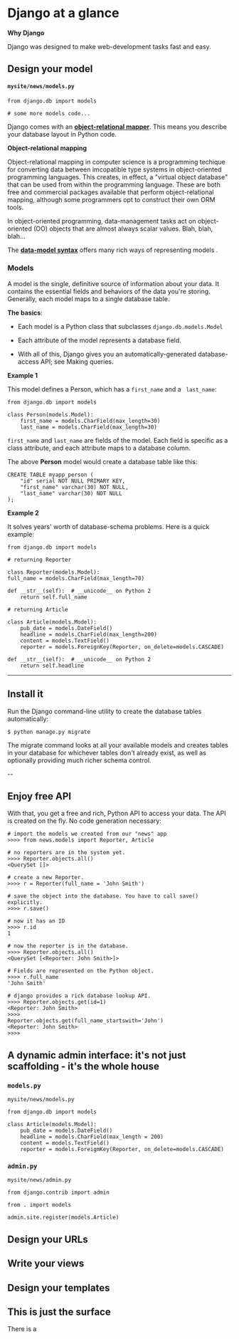 # Django at a glance

**Why Django**

Django was designed to make web-development tasks fast and easy. 



## Design your model

#### `mysite/news/models.py`

	from django.db import models
	
	# some more models code...

Django comes with an [**object-relational mapper**](https://en.wikipedia.org/wiki/Object-relational_mapping). This means you describe your database layout in Python code.

**Object-relational mapping**

Object-relational mapping in computer science is a programming techique for converting data between imcopatible type systems in object-oriented programming languages. This creates, in effect, a "virtual object database" that can be used from within the programming language. These are both free and commercial packages available that perform object-relational mapping, although some programmers opt to construct their own ORM tools.

In object-oriented programming, data-management tasks act on object-oriented (OO) objects that are almost always scalar values. Blah, blah, blah...

The [**data-model syntax**](https://docs.djangoproject.com/en/1.10/topics/db/models/) offers many rich ways of representing models .

### Models

A model is the single, definitive source of information about your data. It contains the essential fields and behaviors of the data you're storing. Generally, each model maps to a single database table.

**The basics**:

 - Each model is a Python class that subclasses `django.db.models.Model`

 - Each attribute of the model represents a database field.

 - With all of this, Django gives you an automatically-generated database-access API; see Making queries.


**Example 1**

This model defines a Person, which has a `first_name` and a ` last_name`:

	from django.db import models

	class Person(models.Model):
		first_name = models.CharField(max_length=30)
		last_name = models.CharField(max_length=30)

`first_name` and `last_name` are fields of the model. Each field is specific as a class attribute, and each attribute maps to a database column.


The above **Person** model would create a database table like this:

	CREATE TABLE myapp_person (
		"id" serial NOT NULL PRIMARY KEY,
		"first_name" varchar(30) NOT NULL,
		"last_name" varchar(30) NOT NULL
	);



**Example 2**

It solves years' worth of database-schema problems. Here is a quick example:

	from django.db import models

	# returning Reporter

	class Reporter(models.Model):
	full_name = models.CharField(max_length=70)

	def __str__(self):	# __unicode__ on Python 2
		return self.full_name

	# returning Article

	class Article(models.Model):
		pub_date = models.DateField()
		headline = models.CharField(max_length=200)
		content = models.TextField()
		reporter = models.ForeignKey(Reporter, on_delete=models.CASCADE)

	def __str__(self):	# __unicode__ on Python 2
		return self.headline	

---

## Install it

Run the Django command-line utility to create the database tables automatically:

	$ python manage.py migrate

The migrate command looks at all your available models and creates tables in your database for whichever tables don't already exist, as well as optionally providing much richer schema control.

--

## Enjoy free API

With that, you get a free and rich, Python API to access your data. The API is created on the fly. No code generation necessary:

	# import the models we created from our "news" app
	>>>> from news.models import Reporter, Article

	# no reporters are in the system yet.
	>>>> Reporter.objects.all()
	<QuerySet []>

	# create a new Reporter.
	>>>> r = Reporter(full_name = 'John Smith')

	# save the object into the database. You have to call save() explicitly.
	>>>> r.save()

	# now it has an ID
	>>>> r.id
	1

	# now the reporter is in the database.
	>>>> Reporter.objects.all()
	<QuerySet [<Reporter: John Smith>]>

	# Fields are represented on the Python object.
	>>>> r.full_name
	'John Smith'

	# django provides a rick database lookup API.
	>>>> Reporter.objects.get(id=1)
	<Reporter: John Smith>
	>>>>
	Reporter.objects.get(full_name_startswith='John')
	<Reporter: John Smith>
	>>>>
	


## A dynamic admin interface: it's not just scaffolding - it's the whole house

### `models.py`

	mysite/news/models.py

	from django.db import models
	
	class Article(models.Model):
		pub_date = models.DateField()
		headline = models.CharField(max_length = 200)
		content = models.TextField()
		reporter = models.ForeigmKey(Reporter, on_delete=models.CASCADE)

### `admin.py`

	mysite/news/admin.py

	from django.contrib import admin

	from . import models

	admin.site.register(models.Article)

## Design your URLs

## Write your views

## Design your templates

## This is just the surface

There is a

